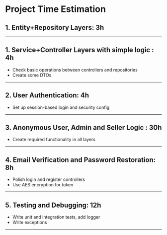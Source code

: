 # Project Time Estimation

## 1. Entity+Repository Layers: 3h

---

## 1. Service+Controller Layers with simple logic : 4h
- Check basic operations between controllers and repositories
- Create some DTOs

---

## 2. User Authentication: 4h 
- Set up session-based login and security config

---

## 3. Anonymous User, Admin and Seller Logic : 30h
- Create required functionality in all layers

---

## 4. Email Verification and Password Restoration: 8h
- Polish login and register controllers
- Use AES encryption for token 

---

## 5. Testing and Debugging: 12h
- Write unit and integration tests, add logger
- Write exceptions

---


